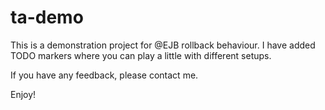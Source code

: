 # ta-demo
This is a demonstration project for @EJB rollback behaviour. I have added TODO markers where you can play a little with different setups.

If you have any feedback, please contact me.

Enjoy!
